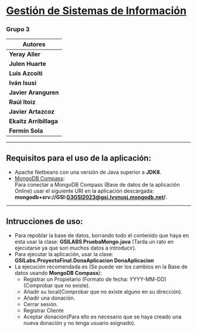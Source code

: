 # [Gestión de Sistemas de Información]()
### Grupo 3

| **Autores**                 |                                               
|-------------------------|
| **Yeray Aller** 	        |
| **Julen Huarte**    		 |
| **Luis Azcoiti**	              |
| **Iván Isusi**		     |
| **Javier Aranguren**	    | 
| **Raúl Itoiz**	             | 
| **Javier Artazcoz**	               | 
| **Ekaitz Arribillaga**	     |
| **Fermin Sola**	     |
---
## Requisitos para el uso de la aplicación:
-   Apache Netbeans con una versión de Java superior a **JDK8**.
-   [MongoDB Compass](https://www.mongodb.com/try/download/compass):       
Para conectar a MongoDB Compass (Base de datos de la aplicación Online) usar el siguiente URI en la aplicación descargada: **mongodb+srv://GSI:G3GSI2023@gsi.lvvnusj.mongodb.net/**.
---  
## Intrucciones de uso:
-   Para repoblar la base de datos, borrando todo el contenido que haya en esta usar la clase: **GSILABS PruebaMongo.java** (Tarda un rato en ejecutarse ya que son muchos datos a introducir).
-   Para ejecutar la aplicación, usar la clase: **GSILabs.ProyectoFinal.DonaAplicacion DonaAplicacion**
-   La ejecución recomendada es (Se puede ver los cambios en la Base de datos usando **MongoDB Compass**):
    -   Registrar un Propietario (Formato de fecha: YYYY-MM-DD)(Comprobar que no existe).
    -   Añadir su local(Comprobar que no existe alguno en su dirección).
    -   Añadir una donación.
    -   Cerrar sesión.
    -   Registrar Cliente
    -   Aceptar donación(Para ello es necesario que se haya creado una nueva donación y no tenga usuario asignado). 